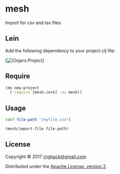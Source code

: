 # mesh

Import for csv and tsv files 

## Lein

Add the following dependency to your project.clj file:

[![Clojars Project](https://clojars.org/mesh/latest-version.svg)]

## Require

``` clj
(ns new-project
  (:require [mesh.core] :as mesh))

```

## Usage


``` clj
(def file-path "/myfile.csv")

(mesh/import-file file-path)

```


## License

Copyright © 2017 rnghack@gmail.com

Distributed under the [Apache License, version 2](http://www.apache.org/licenses/).
